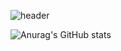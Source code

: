 ![header](https://capsule-render.vercel.app/api?type=Waving&color=random&height=300&animation=twinkling&fontAlignY=35&text=SPIRIT-PRO&descAlignY=47&descAlign=60&desc=DiscordInvites%20-%20KIKI.RP)

![Anurag's GitHub stats](https://github-readme-stats.vercel.app/api?username=SPIRIT-PRO&show_icons=true&theme=tokyonight)

<!--
**SPIRIT-PRO/SPIRIT-PRO** is a ✨ _special_ ✨ repository because its `README.md` (this file) appears on your GitHub profile.

Here are some ideas to get you started:

- 🔭 I’m currently working on ...
- 🌱 I’m currently learning ...
- 👯 I’m looking to collaborate on ...
- 🤔 I’m looking for help with ...
- 💬 Ask me about ...
- 📫 How to reach me: ...
- 😄 Pronouns: ...
- ⚡ Fun fact: ...
-->
